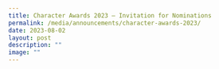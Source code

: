 ```yaml
---
title: Character Awards 2023 – Invitation for Nominations
permalink: /media/announcements/character-awards-2023/
date: 2023-08-02
layout: post
description: ""
image: ""
---
```

